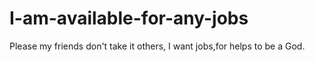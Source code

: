 # I-am-available-for-any-jobs
Please my friends don't take it others, I want jobs,for helps to be a God.
